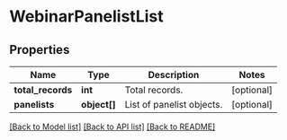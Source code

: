 # WebinarPanelistList

## Properties
Name | Type | Description | Notes
------------ | ------------- | ------------- | -------------
**total_records** | **int** | Total records. | [optional] 
**panelists** | **object[]** | List of panelist objects. | [optional] 

[[Back to Model list]](../README.md#documentation-for-models) [[Back to API list]](../README.md#documentation-for-api-endpoints) [[Back to README]](../README.md)


